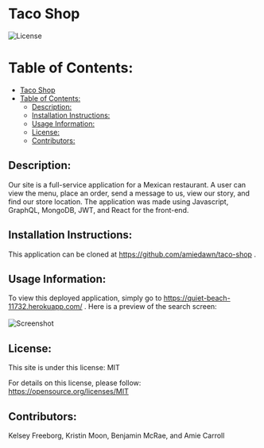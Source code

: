 # Taco Shop

![License](https://img.shields.io/badge/License-MIT-green.svg)

# Table of Contents:
  
- [Taco Shop](#taco-shop)
- [Table of Contents:](#table-of-contents)
  - [Description:](#description)
  - [Installation Instructions:](#installation-instructions)
  - [Usage Information:](#usage-information)
  - [License:](#license)
  - [Contributors:](#contributors)

## Description: 

Our site is a full-service application for a Mexican restaurant. A user can view the menu, place an order, send a message to us, view our story, and find our store location. The application was made using Javascript, GraphQL, MongoDB, JWT, and React for the front-end.

## Installation Instructions:

This application can be cloned at https://github.com/amiedawn/taco-shop .

## Usage Information:

To view this deployed application, simply go to https://quiet-beach-11732.herokuapp.com/ . Here is a preview of the search screen:<br><br>![Screenshot](./______________.jpg) 

## License:

This site is under this license: MIT

For details on this license, please follow: https://opensource.org/licenses/MIT

## Contributors:

Kelsey Freeborg, Kristin Moon, Benjamin McRae, and Amie Carroll
